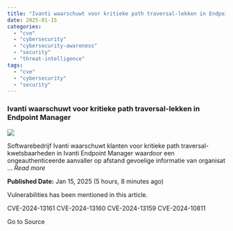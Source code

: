 ```yaml
---
title: "Ivanti waarschuwt voor kritieke path traversal-lekken in Endpoint Manager"
date: 2025-01-15
categories: 
  - "cve"
  - "cybersecurity"
  - "cybersecurity-awareness"
  - "security"
  - "threat-intelligence"
tags: 
  - "cve"
  - "cybersecurity"
  - "security"
---
```


### Ivanti waarschuwt voor kritieke path traversal-lekken in Endpoint Manager

![](https://upload.cvefeed.io/news/24219/thumbnail.jpg)

Softwarebedrijf Ivanti waarschuwt klanten voor kritieke path traversal-kwetsbaarheden in Ivanti Endpoint Manager waardoor een ongeauthenticeerde aanvaller op afstand gevoelige informatie van organisat ... _Read more_

**Published Date:** Jan 15, 2025 (5 hours, 8 minutes ago)

Vulnerabilities has been mentioned in this article.

CVE-2024-13161 CVE-2024-13160 CVE-2024-13159 CVE-2024-10811

Go to Source
